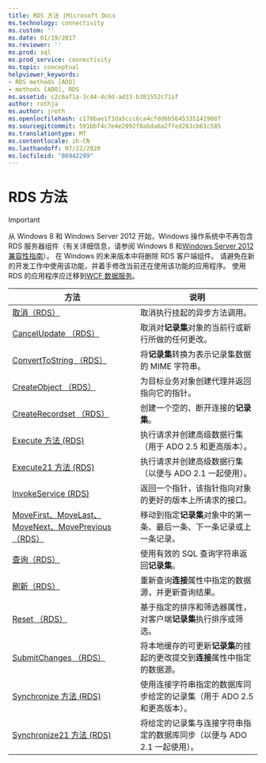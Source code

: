 ```yaml
---
title: RDS 方法 |Microsoft Docs
ms.technology: connectivity
ms.custom: ''
ms.date: 01/19/2017
ms.reviewer: ''
ms.prod: sql
ms.prod_service: connectivity
ms.topic: conceptual
helpviewer_keywords:
- RDS methods [ADO]
- methods [ADO], RDS
ms.assetid: c2c6af1a-3c44-4c9d-ad33-b381552c71af
author: rothja
ms.author: jroth
ms.openlocfilehash: c178bae1f3da5ccc6ca4cfdd6b5645335141908f
ms.sourcegitcommit: 591bbf4c7e4e2092f8abda6a2ffed263cb61c585
ms.translationtype: MT
ms.contentlocale: zh-CN
ms.lasthandoff: 07/22/2020
ms.locfileid: "86942299"
---
```

# <a name="rds-methods"></a>RDS 方法
> [!IMPORTANT]
>  从 Windows 8 和 Windows Server 2012 开始，Windows 操作系统中不再包含 RDS 服务器组件（有关详细信息，请参阅 Windows 8 和[Windows Server 2012 兼容性指南](https://www.microsoft.com/download/details.aspx?id=27416)）。 在 Windows 的未来版本中将删除 RDS 客户端组件。 请避免在新的开发工作中使用该功能，并着手修改当前还在使用该功能的应用程序。 使用 RDS 的应用程序应迁移到[WCF 数据服务](https://go.microsoft.com/fwlink/?LinkId=199565)。  
  
|方法|说明|  
|-|-|  
|[取消（RDS）](../../../ado/reference/rds-api/cancel-method-rds.md)|取消执行挂起的异步方法调用。|  
|[CancelUpdate （RDS）](../../../ado/reference/rds-api/cancelupdate-method-rds.md)|取消对**记录集**对象的当前行或新行所做的任何更改。|  
|[ConvertToString （RDS）](../../../ado/reference/rds-api/converttostring-method-rds.md)|将**记录集**转换为表示记录集数据的 MIME 字符串。|  
|[CreateObject （RDS）](../../../ado/reference/rds-api/createobject-method-rds.md)|为目标业务对象创建代理并返回指向它的指针。|  
|[CreateRecordset （RDS）](../../../ado/reference/rds-api/createrecordset-method-rds.md)|创建一个空的、断开连接的**记录集**。|  
|[Execute 方法 (RDS)](../../../ado/reference/rds-api/execute-method-rds.md)|执行请求并创建高级数据行集（用于 ADO 2.5 和更高版本）。|  
|[Execute21 方法 (RDS)](../../../ado/reference/rds-api/execute21-method-rds.md)|执行请求并创建高级数据行集（以便与 ADO 2.1 一起使用）。|  
|[InvokeService (RDS)](../../../ado/reference/rds-api/invokeservice-rds.md)|返回一个指针，该指针指向对象的更好的版本上所请求的接口。|  
|[MoveFirst、MoveLast、MoveNext、MovePrevious （RDS）](../../../ado/reference/rds-api/movefirst-movelast-movenext-and-moveprevious-methods-rds.md)|移动到指定**记录集**对象中的第一条、最后一条、下一条记录或上一条记录。|  
|[查询（RDS）](../../../ado/reference/rds-api/query-method-rds.md)|使用有效的 SQL 查询字符串返回**记录集**。|  
|[刷新（RDS）](../../../ado/reference/rds-api/refresh-method-rds.md)|重新查询**连接**属性中指定的数据源，并更新查询结果。|  
|[Reset （RDS）](../../../ado/reference/rds-api/reset-method-rds.md)|基于指定的排序和筛选器属性，对客户端**记录集**执行排序或筛选。|  
|[SubmitChanges （RDS）](../../../ado/reference/rds-api/submitchanges-method-rds.md)|将本地缓存的可更新**记录集**的挂起的更改提交到**连接**属性中指定的数据源。|  
|[Synchronize 方法 (RDS)](../../../ado/reference/rds-api/synchronize-method-rds.md)|使用连接字符串指定的数据库同步给定的记录集（用于 ADO 2.5 和更高版本）。|  
|[Synchronize21 方法 (RDS)](../../../ado/reference/rds-api/synchronize21-method-rds.md)|将给定的记录集与连接字符串指定的数据库同步（以便与 ADO 2.1 一起使用）。|


